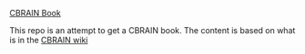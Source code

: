 [CBRAIN Book](https://natacha-beck.github.io/cb-book/)

This repo is an attempt to get a CBRAIN book. The content is based on what is in the [CBRAIN wiki](https://github.com/aces/cbrain/wiki)
